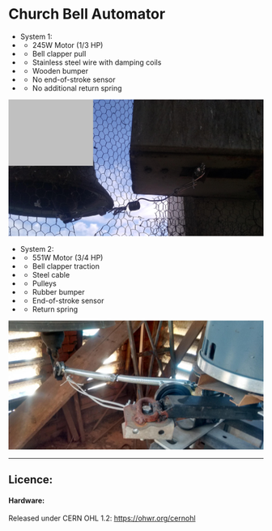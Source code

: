 # Church Bell Automator

- System 1:
- - 245W Motor (1/3 HP)
- - Bell clapper pull
- - Stainless steel wire with damping coils
- - Wooden bumper
- - No end-of-stroke sensor
- - No additional return spring

![img](https://raw.githubusercontent.com/rtek1000/Church-Bell-Automator/refs/heads/main/System1/Img/IMG_20241220_4.jpg)

- System 2:
- - 551W Motor (3/4 HP)
- - Bell clapper traction
- - Steel cable
- - Pulleys
- - Rubber bumper
- - End-of-stroke sensor
- - Return spring
  
![img](https://raw.githubusercontent.com/rtek1000/Church-Bell-Automator/refs/heads/main/System2/Img/IMG_20170921_5.jpg)

--------

## Licence:

#### Hardware:
Released under CERN OHL 1.2: https://ohwr.org/cernohl
